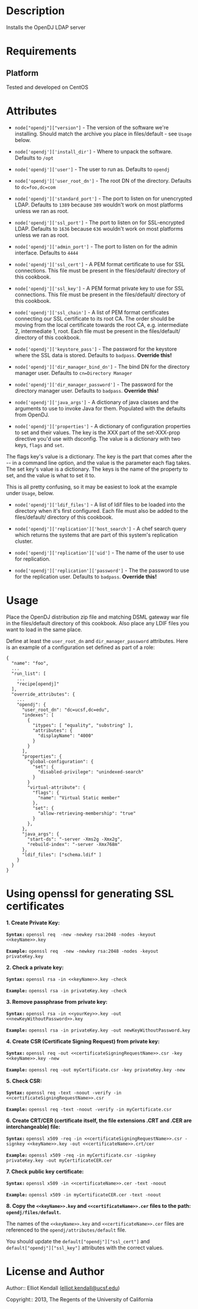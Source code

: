 Description
===========

Installs the OpenDJ LDAP server

Requirements
============

Platform
--------

Tested and developed on CentOS

Attributes
==========

* `node["opendj"]["version"]` - The version of the software we're installing.
Should match the archive you place in files/default - see `Usage` below.

* `node['opendj']['install_dir']` - Where to unpack the software. Defaults
to `/opt`

* `node['opendj']['user']` - The user to run as. Defaults to `opendj`

* `node['opendj']['user_root_dn']` - The root DN of the directory. Defaults
to `dc=foo,dc=com`

* `node['opendj']['standard_port']` - The port to listen on for unencrypted
LDAP.  Defaults to `1389` because `389` wouldn't work on most platforms
unless we ran as root.

* `node['opendj']['ssl_port']` - The port to listen on for SSL-encrypted
LDAP.  Defaults to `1636` because `636` wouldn't work on most platforms
unless we ran as root.

* `node['opendj']['admin_port']` - The port to listen on for the admin
interface. Defaults to `4444`

* `node['opendj']['ssl_cert']` - A PEM format certificate to use for SSL
connections.  This file must be present in the files/default/ directory of
this cookbook.

* `node['opendj']['ssl_key']` - A PEM format private key to use for SSL
connections.  This file must be present in the files/default/ directory of
this cookbook.

* `node['opendj']['ssl_chain']` - A list of PEM format certificates
connecting our SSL certificate to its root CA.  The order should be moving
from the local certificate towards the root CA, e.g.  intermediate 2,
intermediate 1, root.  Each file must be present in the files/default/
directory of this cookbook.

* `node['opendj']['keystore_pass']` - The password for the keystore where
the SSL data is stored.  Defaults to `badpass`.  **Override this!**

* `node['opendj']['dir_manager_bind_dn']` - The bind DN for the directory
manager user. Defaults to `cn=Directory Manager`

* `node['opendj']['dir_manager_password']` - The password for the directory
manager user. Defaults to `badpass`. **Override this!**

* `node['opendj']['java_args']` - A dictionary of java classes and the
arguments to use to invoke Java for them. Populated with the defaults
from OpenDJ.

* `node['opendj']['properties']` - A dictionary of configuration properties
to set and their values.  The key is the XXX part of the set-XXX-prop
directive you'd use with dsconfig. The value is a dictionary with
two keys, `flags` and `set`.

The flags key's value is a dictionary. The key is the part that comes after
the -- in a command line option, and the value is the parameter each flag
takes.  The set key's value is a dictionary.  The keys is the name of the
property to set, and the value is what to set it to.

This is all pretty confusing, so it may be easiest to look at the example
under `Usage`, below.

* `node['opendj']['ldif_files']` - A list of ldif files to be loaded
into the directory when it's first configured. Each file must also be
added to the files/default/ directory of this cookbook.

* `node['opendj']['replication']['host_search']` - A chef search query which
returns the systems that are part of this system's replication cluster.

* `node['opendj']['replication']['uid']` - The name of the user to use
for replication.

* `node['opendj']['replication']['password']` - The the password to use for
the replication user. Defaults to `badpass`. **Override this!**

Usage
=====

Place the OpenDJ distribution zip file and matching DSML gateway war file in
the files/default directory of this cookbook.  Also place any LDIF files you
want to load in the same place.

Define at least the `user_root_dn` and `dir_manager_password` attributes. 
Here is an example of a configuration set defined as part of a role:

    {
      "name": "foo",
      ...
      "run_list": [
        ...
        "recipe[opendj]"
      ],
      "override_attributes": {
        ...
        "opendj": {
          "user_root_dn": "dc=ucsf,dc=edu",
          "indexes": [
            {
              "itypes": [ "equality", "substring" ],
              "attributes": {
                "displayName": "4000"
              }
            }
          ],
          "properties": {
            "global-configuration": {
              "set": {
                "disabled-privilege": "unindexed-search"
              }
            }
            "virtual-attribute": {
              "flags": {
                "name": "Virtual Static member"
              },
              "set": {
                "allow-retrieving-membership": "true"
              }
            },
          },
          "java_args": {
            "start-ds": "-server -Xms2g -Xmx2g",
            "rebuild-index": "-server -Xmx768m"
          },
          "ldif_files": ["schema.ldif" ]
        }
      }
    }

Using openssl for generating SSL certificates
=============================================

**1. Create Private Key:**

**`Syntax:`** `openssl req  -new -newkey rsa:2048 -nodes -keyout <<keyName>>.key`

**`Example:`** `openssl req  -new -newkey rsa:2048 -nodes -keyout privateKey.key`

**2. Check a private key:**

**`Syntax:`** `openssl rsa -in <<keyName>>.key -check`

**`Example:`** `openssl rsa -in privateKey.key -check`

**3. Remove passphrase from private key:**

**`Syntax:`** `openssl rsa -in <<yourKey>>.key -out <<newKeyWithoutPassword>>.key`

**`Example:`** `openssl rsa -in privateKey.key -out newKeyWithoutPassword.key`

**4. Create CSR (Certificate Signing Request) from private key:**

**`Syntax:`** `openssl req -out <<certificateSigningRequestName>>.csr -key <<keyName>>.key -new`

**`Example:`** `openssl req -out myCertificate.csr -key privateKey.key -new`

**5. Check CSR:**

**`Syntax:`** `openssl req -text -noout -verify -in <<certificateSigningRequestName>>.csr`

**`Example:`** `openssl req -text -noout -verify -in myCertificate.csr`

**6. Create CRT/CER (certificate itself, the file extensions .CRT and .CER are interchangeable) file:**

**`Syntax:`** `openssl x509 -req -in <<certificateSigningRequestName>>.csr -signkey <<keyName>>.key -out <<certificateName>>.crt/cer`

**`Example:`** `openssl x509 -req -in myCertificate.csr -signkey privateKey.key -out myCertificateCER.cer`

**7. Check public key certificate:**

**`Syntax:`** `openssl x509 -in <<certificateName>>.cer -text -noout`

**`Example:`** `openssl x509 -in myCertificateCER.cer -text -noout`

**8. Copy the `<<keyName>>.key` and `<<certificateName>>.cer` files to the path: `opendj/files/default`.**

The names of the `<<keyName>>.key` and `<<certificateName>>.cer` files are referenced to the `opendj/attributes/default` file.

You should update the `default["opendj"]["ssl_cert"]` and `default["opendj"]["ssl_key"]` attributes with the correct values.

License and Author
==================

Author:: Elliot Kendall (<elliot.kendall@ucsf.edu>)

Copyright:: 2013, The Regents of the University of California

